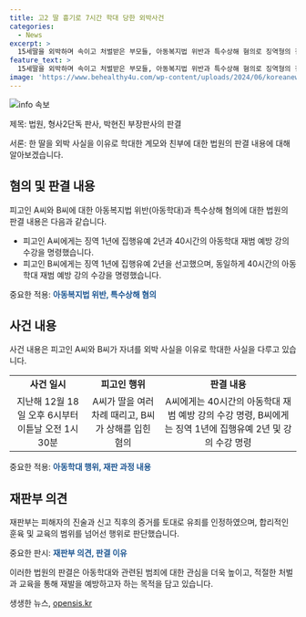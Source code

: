```yaml
---
title: 고2 딸 흉기로 7시간 학대 당한 외박사건
categories:
  - News
excerpt: >
  15세딸을 외박하며 속이고 처벌받은 부모들, 아동복지법 위반과 특수상해 혐의로 징역형의 집행유예를 선고받았다. B씨는 스마트폰 케이스로 눈과 코를 때리고, A씨는 딸의 뺨을 여러 차례 때리고 협박하는 등 극단적인 행동을 했으며, 고2 피해자의 증언과 상해 증거로 인정받아 유죄 판결이 내려졌다. 또한, 부모의 행위를 정당화하려는 점과 피해자와의 화해도 없어 형을 선고했다.
feature_text: >
  15세딸을 외박하며 속이고 처벌받은 부모들, 아동복지법 위반과 특수상해 혐의로 징역형의 집행유예를 선고받았다. B씨는 스마트폰 케이스로 눈과 코를 때리고, A씨는 딸의 뺨을 여러 차례 때리고 협박하는 등 극단적인 행동을 했으며, 고2 피해자의 증언과 상해 증거로 인정받아 유죄 판결이 내려졌다. 또한, 부모의 행위를 정당화하려는 점과 피해자와의 화해도 없어 형을 선고했다.
image: 'https://www.behealthy4u.com/wp-content/uploads/2024/06/koreanews.jpg'
---
```


<p><img src="https://www.behealthy4u.com/wp-content/uploads/2024/06/koreanews.jpg" alt="info 속보" /></p>

<p>제목: 법원, 형사2단독 판사, 박현진 부장판사의 판결</p>

<p>서론: 한 딸을 외박 사실을 이유로 학대한 계모와 친부에 대한 법원의 판결 내용에 대해 알아보겠습니다.</p>

<h2 data-ke-size="size26">혐의 및 판결 내용</h2>

<p>피고인 A씨와 B씨에 대한 아동복지법 위반(아동학대)과 특수상해 혐의에 대한 법원의 판결 내용은 다음과 같습니다.</p>

<ul>
    <li>피고인 A씨에게는 징역 1년에 집행유예 2년과 40시간의 아동학대 재범 예방 강의 수강을 명령했습니다.</li>
    <li>피고인 B씨에게는 징역 1년에 집행유예 2년을 선고했으며, 동일하게 40시간의 아동학대 재범 예방 강의 수강을 명령했습니다.</li>
</ul>

<p>중요한 적용: <b><span style="color: #1a5490;">아동복지법 위반, 특수상해 혐의</span></b></p>

<h2 data-ke-size="size26">사건 내용</h2>

<p>사건 내용은 피고인 A씨와 B씨가 자녀를 외박 사실을 이유로 학대한 사실을 다루고 있습니다.</p>

<table>
    <tr>
        <td style="text-align: center; height: 17px;"><b>사건 일시</b></td>
        <td style="text-align: center; height: 17px;"><b>피고인 행위</b></td>
        <td style="text-align: center; height: 17px;"><b>판결 내용</b></td>
    </tr>
    <tr>
        <td style="text-align: center; height: 17px;">지난해 12월 18일 오후 6시부터 이튿날 오전 1시 30분</td>
        <td style="text-align: center; height: 17px;">A씨가 딸을 여러 차례 때리고, B씨가 상해를 입힌 혐의</td>
        <td style="text-align: center; height: 17px;">A씨에게는 40시간의 아동학대 재범 예방 강의 수강 명령, B씨에게는 징역 1년에 집행유예 2년 및 강의 수강 명령</td>
    </tr>
</table>

<p>중요한 적용: <b><span style="color: #1a5490;">아동학대 행위, 재판 과정 내용</span></b></p>

<h2 data-ke-size="size26">재판부 의견</h2>

<p>재판부는 피해자의 진술과 신고 직후의 증거를 토대로 유죄를 인정하였으며, 합리적인 훈육 및 교육의 범위를 넘어선 행위로 판단했습니다.</p>

<p>중요한 판시: <b><span style="color: #1a5490;">재판부 의견, 판결 이유</span></b></p>

<p>이러한 법원의 판결은 아동학대와 관련된 범죄에 대한 관심을 더욱 높이고, 적절한 처벌과 교육을 통해 재발을 예방하고자 하는 목적을 담고 있습니다.</p>
생생한 뉴스, <a href="https://opensis.kr" rel="dofollow">opensis.kr</a>


